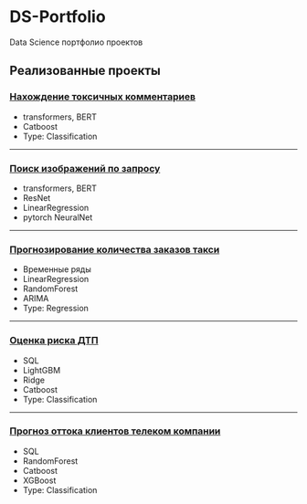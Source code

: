 # DS-Portfolio
Data Science портфолио проектов

## Реализованные проекты
### [Нахождение токсичных комментариев](https://github.com/FireCaster/DS-Portfolio/tree/main/Pet-projects/BERT_toxic_comments)
- transformers, BERT
- Catboost
- Type: Classification
---
### [Поиск изображений по запросу](https://github.com/FireCaster/DS-Portfolio/tree/main/Pet-projects/%D0%9F%D0%BE%D0%B8%D1%81%D0%BA_%D0%B8%D0%B7%D0%BE%D0%B1%D1%80%D0%B0%D0%B6%D0%B5%D0%BD%D0%B8%D0%B9_%D0%BF%D0%BE_%D0%B7%D0%B0%D0%BF%D1%80%D0%BE%D1%81%D1%83)
- transformers, BERT
- ResNet
- LinearRegression
- pytorch NeuralNet
---
### [Прогнозирование количества заказов такси](https://github.com/FireCaster/DS-Portfolio/tree/main/Pet-projects/%D0%92%D1%80%D0%B5%D0%BC%D0%B5%D0%BD%D0%BD%D1%8B%D0%B5_%D1%80%D1%8F%D0%B4%D1%8B)
- Временные ряды
- LinearRegression
- RandomForest
- ARIMA
- Type: Regression
---
### [Оценка риска ДТП](https://github.com/FireCaster/DS-Portfolio/tree/main/Pet-projects/%D0%9E%D1%86%D0%B5%D0%BD%D0%BA%D0%B0_%D1%80%D0%B8%D1%81%D0%BA%D0%B0_%D0%94%D0%A2%D0%9F)
- SQL
- LightGBM
- Ridge
- Catboost
- Type: Classification
---
### [Прогноз оттока клиентов телеком компании](https://github.com/FireCaster/DS-Portfolio/tree/main/Pet-projects/%D0%9E%D1%82%D1%82%D0%BE%D0%BA_%D0%BA%D0%BB%D0%B8%D0%B5%D0%BD%D1%82%D0%BE%D0%B2_%D0%A2%D0%B5%D0%BB%D0%B5%D0%BA%D0%BE%D0%BC_%D0%BA%D0%BE%D0%BC%D0%BF%D0%B0%D0%BD%D0%B8%D0%B8)
- SQL
- RandomForest
- Catboost
- XGBoost
- Type: Classification
